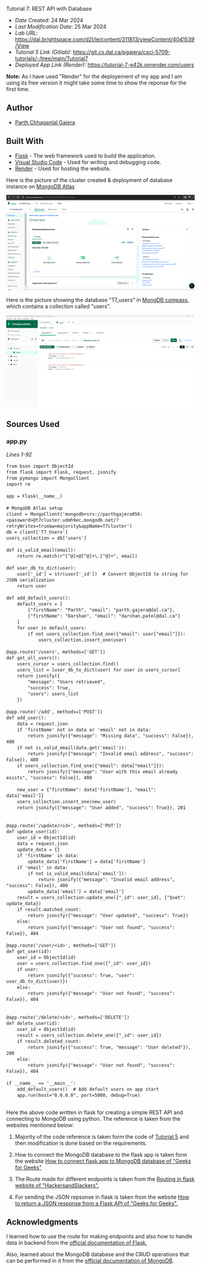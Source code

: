 Tutorial 7: REST API with Database

* *Date Created*: 24 Mar 2024
* *Last Modification Date*: 25 Mar 2024
* *Lab URL*: <https://dal.brightspace.com/d2l/le/content/311813/viewContent/4041539/View>
* *Tutorial 5 Link (Gitlab):* <https://git.cs.dal.ca/pgajera/csci-5709-tutorials/-/tree/main/Tutorial7>
* *Deployed App Link (Render):* <https://tutorial-7-e42k.onrender.com/users>

**Note:** As I have used "Render" for the deployement of my app and I am using its free version it might take some time to show the reponse for the first time.

## Author

* [Parth Chhaganlal Gajera](pr769932@dal.ca)

## Built With

* [Flask](https://flask.palletsprojects.com/) - The web framework used to build the application.
* [Visual Studio Code](https://code.visualstudio.com/) - Used for writing and debugging code.
* [Render](https://render.com/) - Used for hosting the website.

Here is the picture of the cluster created & deployment of database instance on [MongoDB Atlas](https://www.mongodb.com/atlas/database)

![Image](image.png)

Here is the picture showing the database "T7_users" in [MongDB compass](https://www.mongodb.com/products/tools/compass), which contains a collection called "users".

![Image1](image-1.png)


## Sources Used

### app.py

*Lines 1-92*

```
from bson import ObjectId
from flask import Flask, request, jsonify
from pymongo import MongoClient
import re

app = Flask(__name__)

# MongoDB Atlas setup
client = MongoClient('mongodb+srv://parthgajera056:<password>@t7cluster.udmh9ec.mongodb.net/?retryWrites=true&w=majority&appName=T7cluster')
db = client['T7_Users']
users_collection = db['users']

def is_valid_email(email):
    return re.match(r"[^@]+@[^@]+\.[^@]+", email)

def user_db_to_dict(user):
    user['_id'] = str(user['_id'])  # Convert ObjectId to string for JSON serialization
    return user

def add_default_users():
    default_users = [
        {"firstName": "Parth", "email": "parth.gajera@dal.ca"},
        {"firstName": "Darshan", "email": "darshan.patel@dal.ca"}
    ]
    for user in default_users:
        if not users_collection.find_one({"email": user["email"]}):
            users_collection.insert_one(user)

@app.route('/users', methods=['GET'])
def get_all_users():
    users_cursor = users_collection.find()
    users_list = [user_db_to_dict(user) for user in users_cursor]
    return jsonify({
        "message": "Users retrieved",
        "success": True,
        "users": users_list
    })

@app.route('/add', methods=['POST'])
def add_user():
    data = request.json
    if 'firstName' not in data or 'email' not in data:
        return jsonify({"message": "Missing data", "success": False}), 400
    if not is_valid_email(data.get('email')):
        return jsonify({"message": "Invalid email address", "success": False}), 400
    if users_collection.find_one({"email": data["email"]}):
        return jsonify({"message": "User with this email already exists", "success": False}), 400

    new_user = {"firstName": data['firstName'], "email": data['email']}
    users_collection.insert_one(new_user)
    return jsonify({"message": "User added", "success": True}), 201


@app.route('/update/<id>', methods=['PUT'])
def update_user(id):
    user_id = ObjectId(id)
    data = request.json
    update_data = {}
    if 'firstName' in data:
        update_data['firstName'] = data['firstName']
    if 'email' in data:
        if not is_valid_email(data['email']):
            return jsonify({"message": "Invalid email address", "success": False}), 400
        update_data['email'] = data['email']
    result = users_collection.update_one({"_id": user_id}, {"$set": update_data})
    if result.matched_count:
        return jsonify({"message": "User updated", "success": True})
    else:
        return jsonify({"message": "User not found", "success": False}), 404

@app.route('/user/<id>', methods=['GET'])
def get_user(id):
    user_id = ObjectId(id)
    user = users_collection.find_one({"_id": user_id})
    if user:
        return jsonify({"success": True, "user": user_db_to_dict(user)})
    else:
        return jsonify({"message": "User not found", "success": False}), 404


@app.route('/delete/<id>', methods=['DELETE'])
def delete_user(id):
    user_id = ObjectId(id)
    result = users_collection.delete_one({"_id": user_id})
    if result.deleted_count:
        return jsonify({"success": True, "message": "User deleted"}), 200
    else:
        return jsonify({"message": "User not found", "success": False}), 404

if __name__ == '__main__':
    add_default_users()  # Add default users on app start
    app.run(host="0.0.0.0", port=5000, debug=True)


```
Here the above code written in flask for creating a simple REST API and connecting to MongoDB using python. The reference is taken from the websites mentioned below:

1. Majority of the code reference is taken form the code of [Tutorial 5](https://github.com/ParthGajera-119/Tutorial-5/blob/main/app.py) and then modification is done based on the requirements.

2. How to connect the MongoDB database to the flask app is taken form the website [How to connect flask app to MongoDB database of "Geeks for Geeks"](https://www.geeksforgeeks.org/sending-data-from-a-flask-app-to-mongodb-database/)

3. The Route made for different endpoints is taken from the [Routing in flask website of "HackersandSlackers".](https://hackersandslackers.com/flask-routes/)

4. For sending the JSON repsonse in flask is taken from the website [How to return a JSON response from a Flask API of "Geeks for Geeks".](https://www.geeksforgeeks.org/how-to-return-a-json-response-from-a-flask-api/)

## Acknowledgments

I learned how to use the route for making endpoints  and also how to handle data in backend from the [official documentation of Flask.](https://flask.palletsprojects.com/)

Also, learned about the MongoDB database and the CRUD operations that can be performed in it from the [official documentation of MongoDB](https://www.mongodb.com/docs/manual/crud/).